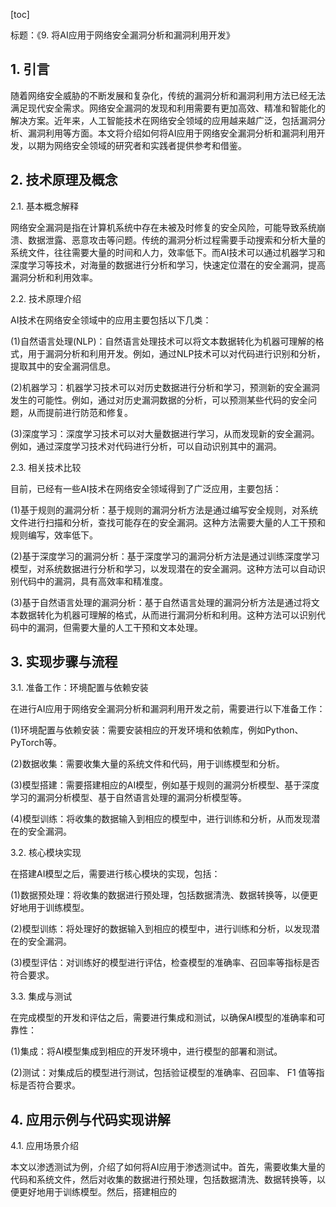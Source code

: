 
[toc]                    
                
                
标题：《9. 将AI应用于网络安全漏洞分析和漏洞利用开发》

## 1. 引言

随着网络安全威胁的不断发展和复杂化，传统的漏洞分析和漏洞利用方法已经无法满足现代安全需求。网络安全漏洞的发现和利用需要有更加高效、精准和智能化的解决方案。近年来，人工智能技术在网络安全领域的应用越来越广泛，包括漏洞分析、漏洞利用等方面。本文将介绍如何将AI应用于网络安全漏洞分析和漏洞利用开发，以期为网络安全领域的研究者和实践者提供参考和借鉴。

## 2. 技术原理及概念

2.1. 基本概念解释

网络安全漏洞是指在计算机系统中存在未被及时修复的安全风险，可能导致系统崩溃、数据泄露、恶意攻击等问题。传统的漏洞分析过程需要手动搜索和分析大量的系统文件，往往需要大量的时间和人力，效率低下。而AI技术可以通过机器学习和深度学习等技术，对海量的数据进行分析和学习，快速定位潜在的安全漏洞，提高漏洞分析和利用效率。

2.2. 技术原理介绍

AI技术在网络安全领域中的应用主要包括以下几类：

(1)自然语言处理(NLP)：自然语言处理技术可以将文本数据转化为机器可理解的格式，用于漏洞分析和利用开发。例如，通过NLP技术可以对代码进行识别和分析，提取其中的安全漏洞信息。

(2)机器学习：机器学习技术可以对历史数据进行分析和学习，预测新的安全漏洞发生的可能性。例如，通过对历史漏洞数据的分析，可以预测某些代码的安全问题，从而提前进行防范和修复。

(3)深度学习：深度学习技术可以对大量数据进行学习，从而发现新的安全漏洞。例如，通过深度学习技术对代码进行分析，可以自动识别其中的漏洞。

2.3. 相关技术比较

目前，已经有一些AI技术在网络安全领域得到了广泛应用，主要包括：

(1)基于规则的漏洞分析：基于规则的漏洞分析方法是通过编写安全规则，对系统文件进行扫描和分析，查找可能存在的安全漏洞。这种方法需要大量的人工干预和规则编写，效率低下。

(2)基于深度学习的漏洞分析：基于深度学习的漏洞分析方法是通过训练深度学习模型，对系统数据进行分析和学习，以发现潜在的安全漏洞。这种方法可以自动识别代码中的漏洞，具有高效率和精准度。

(3)基于自然语言处理的漏洞分析：基于自然语言处理的漏洞分析方法是通过将文本数据转化为机器可理解的格式，从而进行漏洞分析和利用。这种方法可以识别代码中的漏洞，但需要大量的人工干预和文本处理。

## 3. 实现步骤与流程

3.1. 准备工作：环境配置与依赖安装

在进行AI应用于网络安全漏洞分析和漏洞利用开发之前，需要进行以下准备工作：

(1)环境配置与依赖安装：需要安装相应的开发环境和依赖库，例如Python、PyTorch等。

(2)数据收集：需要收集大量的系统文件和代码，用于训练模型和分析。

(3)模型搭建：需要搭建相应的AI模型，例如基于规则的漏洞分析模型、基于深度学习的漏洞分析模型、基于自然语言处理的漏洞分析模型等。

(4)模型训练：将收集的数据输入到相应的模型中，进行训练和分析，从而发现潜在的安全漏洞。

3.2. 核心模块实现

在搭建AI模型之后，需要进行核心模块的实现，包括：

(1)数据预处理：将收集的数据进行预处理，包括数据清洗、数据转换等，以便更好地用于训练模型。

(2)模型训练：将处理好的数据输入到相应的模型中，进行训练和分析，以发现潜在的安全漏洞。

(3)模型评估：对训练好的模型进行评估，检查模型的准确率、召回率等指标是否符合要求。

3.3. 集成与测试

在完成模型的开发和评估之后，需要进行集成和测试，以确保AI模型的准确率和可靠性：

(1)集成：将AI模型集成到相应的开发环境中，进行模型的部署和测试。

(2)测试：对集成后的模型进行测试，包括验证模型的准确率、召回率、 F1 值等指标是否符合要求。

## 4. 应用示例与代码实现讲解

4.1. 应用场景介绍

本文以渗透测试为例，介绍了如何将AI应用于渗透测试中。首先，需要收集大量的代码和系统文件，然后对收集的数据进行预处理，包括数据清洗、数据转换等，以便更好地用于训练模型。然后，搭建相应的

